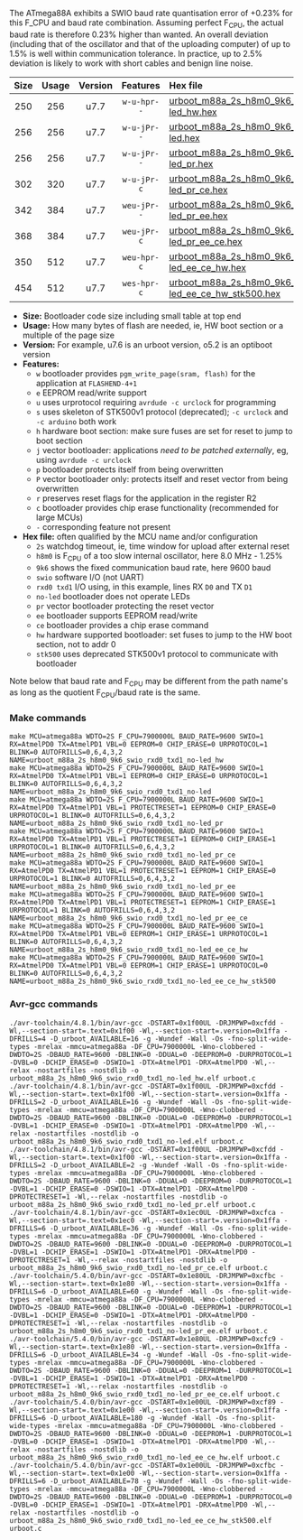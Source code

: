 The ATmega88A exhibits a SWIO baud rate quantisation error of +0.23% for this F_CPU and baud rate combination. Assuming perfect F<sub>CPU</sub>, the actual baud rate is therefore 0.23% higher than wanted. An overall deviation (including that of the oscillator and that of the uploading computer) of up to 1.5% is well within communication tolerance. In practice, up to 2.5% deviation is likely to work with short cables and benign line noise.

|Size|Usage|Version|Features|Hex file|
|:-:|:-:|:-:|:-:|:--|
|250|256|u7.7|`w-u-hpr--`|[urboot_m88a_2s_h8m0_9k6_swio_rxd0_txd1_no-led_hw.hex](https://raw.githubusercontent.com/stefanrueger/urboot.hex/main/mcus/atmega88a/watchdog_2_s/internal_oscillator_h-1.25%25/%2B8m000000_hz/%2B%2B%2B9k6_baud/uart0_rxd0_txd1/no-led/urboot_m88a_2s_h8m0_9k6_swio_rxd0_txd1_no-led_hw.hex)|
|256|256|u7.7|`w-u-jPr--`|[urboot_m88a_2s_h8m0_9k6_swio_rxd0_txd1_no-led.hex](https://raw.githubusercontent.com/stefanrueger/urboot.hex/main/mcus/atmega88a/watchdog_2_s/internal_oscillator_h-1.25%25/%2B8m000000_hz/%2B%2B%2B9k6_baud/uart0_rxd0_txd1/no-led/urboot_m88a_2s_h8m0_9k6_swio_rxd0_txd1_no-led.hex)|
|256|256|u7.7|`w-u-jPr--`|[urboot_m88a_2s_h8m0_9k6_swio_rxd0_txd1_no-led_pr.hex](https://raw.githubusercontent.com/stefanrueger/urboot.hex/main/mcus/atmega88a/watchdog_2_s/internal_oscillator_h-1.25%25/%2B8m000000_hz/%2B%2B%2B9k6_baud/uart0_rxd0_txd1/no-led/urboot_m88a_2s_h8m0_9k6_swio_rxd0_txd1_no-led_pr.hex)|
|302|320|u7.7|`w-u-jPr-c`|[urboot_m88a_2s_h8m0_9k6_swio_rxd0_txd1_no-led_pr_ce.hex](https://raw.githubusercontent.com/stefanrueger/urboot.hex/main/mcus/atmega88a/watchdog_2_s/internal_oscillator_h-1.25%25/%2B8m000000_hz/%2B%2B%2B9k6_baud/uart0_rxd0_txd1/no-led/urboot_m88a_2s_h8m0_9k6_swio_rxd0_txd1_no-led_pr_ce.hex)|
|342|384|u7.7|`weu-jPr--`|[urboot_m88a_2s_h8m0_9k6_swio_rxd0_txd1_no-led_pr_ee.hex](https://raw.githubusercontent.com/stefanrueger/urboot.hex/main/mcus/atmega88a/watchdog_2_s/internal_oscillator_h-1.25%25/%2B8m000000_hz/%2B%2B%2B9k6_baud/uart0_rxd0_txd1/no-led/urboot_m88a_2s_h8m0_9k6_swio_rxd0_txd1_no-led_pr_ee.hex)|
|368|384|u7.7|`weu-jPr-c`|[urboot_m88a_2s_h8m0_9k6_swio_rxd0_txd1_no-led_pr_ee_ce.hex](https://raw.githubusercontent.com/stefanrueger/urboot.hex/main/mcus/atmega88a/watchdog_2_s/internal_oscillator_h-1.25%25/%2B8m000000_hz/%2B%2B%2B9k6_baud/uart0_rxd0_txd1/no-led/urboot_m88a_2s_h8m0_9k6_swio_rxd0_txd1_no-led_pr_ee_ce.hex)|
|350|512|u7.7|`weu-hpr-c`|[urboot_m88a_2s_h8m0_9k6_swio_rxd0_txd1_no-led_ee_ce_hw.hex](https://raw.githubusercontent.com/stefanrueger/urboot.hex/main/mcus/atmega88a/watchdog_2_s/internal_oscillator_h-1.25%25/%2B8m000000_hz/%2B%2B%2B9k6_baud/uart0_rxd0_txd1/no-led/urboot_m88a_2s_h8m0_9k6_swio_rxd0_txd1_no-led_ee_ce_hw.hex)|
|454|512|u7.7|`wes-hpr-c`|[urboot_m88a_2s_h8m0_9k6_swio_rxd0_txd1_no-led_ee_ce_hw_stk500.hex](https://raw.githubusercontent.com/stefanrueger/urboot.hex/main/mcus/atmega88a/watchdog_2_s/internal_oscillator_h-1.25%25/%2B8m000000_hz/%2B%2B%2B9k6_baud/uart0_rxd0_txd1/no-led/urboot_m88a_2s_h8m0_9k6_swio_rxd0_txd1_no-led_ee_ce_hw_stk500.hex)|

- **Size:** Bootloader code size including small table at top end
- **Usage:** How many bytes of flash are needed, ie, HW boot section or a multiple of the page size
- **Version:** For example, u7.6 is an urboot version, o5.2 is an optiboot version
- **Features:**
  + `w` bootloader provides `pgm_write_page(sram, flash)` for the application at `FLASHEND-4+1`
  + `e` EEPROM read/write support
  + `u` uses urprotocol requiring `avrdude -c urclock` for programming
  + `s` uses skeleton of STK500v1 protocol (deprecated); `-c urclock` and `-c arduino` both work
  + `h` hardware boot section: make sure fuses are set for reset to jump to boot section
  + `j` vector bootloader: applications *need to be patched externally*, eg, using `avrdude -c urclock`
  + `p` bootloader protects itself from being overwritten
  + `P` vector bootloader only: protects itself and reset vector from being overwritten
  + `r` preserves reset flags for the application in the register R2
  + `c` bootloader provides chip erase functionality (recommended for large MCUs)
  + `-` corresponding feature not present
- **Hex file:** often qualified by the MCU name and/or configuration
  + `2s` watchdog timeout, ie, time window for upload after external reset
  + `h8m0` is F<sub>CPU</sub> of a too slow internal oscillator, here 8.0 MHz - 1.25%
  + `9k6` shows the fixed communication baud rate, here 9600 baud
  + `swio` software I/O (not UART)
  + `rxd0 txd1` I/O using, in this example, lines RX `D0` and TX `D1`
  + `no-led` bootloader does not operate LEDs
  + `pr` vector bootloader protecting the reset vector
  + `ee` bootloader supports EEPROM read/write
  + `ce` bootloader provides a chip erase command
  + `hw` hardware supported bootloader: set fuses to jump to the HW boot section, not to addr 0
  + `stk500` uses deprecated STK500v1 protocol to communicate with bootloader


Note below that baud rate and F<sub>CPU</sub> may be different from the path name's as long as the quotient F<sub>CPU</sub>/baud rate is the same.

### Make commands
```
make MCU=atmega88a WDTO=2S F_CPU=7900000L BAUD_RATE=9600 SWIO=1 RX=AtmelPD0 TX=AtmelPD1 VBL=0 EEPROM=0 CHIP_ERASE=0 URPROTOCOL=1 BLINK=0 AUTOFRILLS=0,6,4,3,2 NAME=urboot_m88a_2s_h8m0_9k6_swio_rxd0_txd1_no-led_hw
make MCU=atmega88a WDTO=2S F_CPU=7900000L BAUD_RATE=9600 SWIO=1 RX=AtmelPD0 TX=AtmelPD1 VBL=1 EEPROM=0 CHIP_ERASE=0 URPROTOCOL=1 BLINK=0 AUTOFRILLS=0,6,4,3,2 NAME=urboot_m88a_2s_h8m0_9k6_swio_rxd0_txd1_no-led
make MCU=atmega88a WDTO=2S F_CPU=7900000L BAUD_RATE=9600 SWIO=1 RX=AtmelPD0 TX=AtmelPD1 VBL=1 PROTECTRESET=1 EEPROM=0 CHIP_ERASE=0 URPROTOCOL=1 BLINK=0 AUTOFRILLS=0,6,4,3,2 NAME=urboot_m88a_2s_h8m0_9k6_swio_rxd0_txd1_no-led_pr
make MCU=atmega88a WDTO=2S F_CPU=7900000L BAUD_RATE=9600 SWIO=1 RX=AtmelPD0 TX=AtmelPD1 VBL=1 PROTECTRESET=1 EEPROM=0 CHIP_ERASE=1 URPROTOCOL=1 BLINK=0 AUTOFRILLS=0,6,4,3,2 NAME=urboot_m88a_2s_h8m0_9k6_swio_rxd0_txd1_no-led_pr_ce
make MCU=atmega88a WDTO=2S F_CPU=7900000L BAUD_RATE=9600 SWIO=1 RX=AtmelPD0 TX=AtmelPD1 VBL=1 PROTECTRESET=1 EEPROM=1 CHIP_ERASE=0 URPROTOCOL=1 BLINK=0 AUTOFRILLS=0,6,4,3,2 NAME=urboot_m88a_2s_h8m0_9k6_swio_rxd0_txd1_no-led_pr_ee
make MCU=atmega88a WDTO=2S F_CPU=7900000L BAUD_RATE=9600 SWIO=1 RX=AtmelPD0 TX=AtmelPD1 VBL=1 PROTECTRESET=1 EEPROM=1 CHIP_ERASE=1 URPROTOCOL=1 BLINK=0 AUTOFRILLS=0,6,4,3,2 NAME=urboot_m88a_2s_h8m0_9k6_swio_rxd0_txd1_no-led_pr_ee_ce
make MCU=atmega88a WDTO=2S F_CPU=7900000L BAUD_RATE=9600 SWIO=1 RX=AtmelPD0 TX=AtmelPD1 VBL=0 EEPROM=1 CHIP_ERASE=1 URPROTOCOL=1 BLINK=0 AUTOFRILLS=0,6,4,3,2 NAME=urboot_m88a_2s_h8m0_9k6_swio_rxd0_txd1_no-led_ee_ce_hw
make MCU=atmega88a WDTO=2S F_CPU=7900000L BAUD_RATE=9600 SWIO=1 RX=AtmelPD0 TX=AtmelPD1 VBL=0 EEPROM=1 CHIP_ERASE=1 URPROTOCOL=0 BLINK=0 AUTOFRILLS=0,6,4,3,2 NAME=urboot_m88a_2s_h8m0_9k6_swio_rxd0_txd1_no-led_ee_ce_hw_stk500
```

### Avr-gcc commands
```
./avr-toolchain/4.8.1/bin/avr-gcc -DSTART=0x1f00UL -DRJMPWP=0xcfdd -Wl,--section-start=.text=0x1f00 -Wl,--section-start=.version=0x1ffa -DFRILLS=4 -D_urboot_AVAILABLE=16 -g -Wundef -Wall -Os -fno-split-wide-types -mrelax -mmcu=atmega88a -DF_CPU=7900000L -Wno-clobbered -DWDTO=2S -DBAUD_RATE=9600 -DBLINK=0 -DDUAL=0 -DEEPROM=0 -DURPROTOCOL=1 -DVBL=0 -DCHIP_ERASE=0 -DSWIO=1 -DTX=AtmelPD1 -DRX=AtmelPD0 -Wl,--relax -nostartfiles -nostdlib -o urboot_m88a_2s_h8m0_9k6_swio_rxd0_txd1_no-led_hw.elf urboot.c
./avr-toolchain/4.8.1/bin/avr-gcc -DSTART=0x1f00UL -DRJMPWP=0xcfdd -Wl,--section-start=.text=0x1f00 -Wl,--section-start=.version=0x1ffa -DFRILLS=2 -D_urboot_AVAILABLE=16 -g -Wundef -Wall -Os -fno-split-wide-types -mrelax -mmcu=atmega88a -DF_CPU=7900000L -Wno-clobbered -DWDTO=2S -DBAUD_RATE=9600 -DBLINK=0 -DDUAL=0 -DEEPROM=0 -DURPROTOCOL=1 -DVBL=1 -DCHIP_ERASE=0 -DSWIO=1 -DTX=AtmelPD1 -DRX=AtmelPD0 -Wl,--relax -nostartfiles -nostdlib -o urboot_m88a_2s_h8m0_9k6_swio_rxd0_txd1_no-led.elf urboot.c
./avr-toolchain/4.8.1/bin/avr-gcc -DSTART=0x1f00UL -DRJMPWP=0xcfdd -Wl,--section-start=.text=0x1f00 -Wl,--section-start=.version=0x1ffa -DFRILLS=2 -D_urboot_AVAILABLE=2 -g -Wundef -Wall -Os -fno-split-wide-types -mrelax -mmcu=atmega88a -DF_CPU=7900000L -Wno-clobbered -DWDTO=2S -DBAUD_RATE=9600 -DBLINK=0 -DDUAL=0 -DEEPROM=0 -DURPROTOCOL=1 -DVBL=1 -DCHIP_ERASE=0 -DSWIO=1 -DTX=AtmelPD1 -DRX=AtmelPD0 -DPROTECTRESET=1 -Wl,--relax -nostartfiles -nostdlib -o urboot_m88a_2s_h8m0_9k6_swio_rxd0_txd1_no-led_pr.elf urboot.c
./avr-toolchain/4.8.1/bin/avr-gcc -DSTART=0x1ec0UL -DRJMPWP=0xcfca -Wl,--section-start=.text=0x1ec0 -Wl,--section-start=.version=0x1ffa -DFRILLS=6 -D_urboot_AVAILABLE=36 -g -Wundef -Wall -Os -fno-split-wide-types -mrelax -mmcu=atmega88a -DF_CPU=7900000L -Wno-clobbered -DWDTO=2S -DBAUD_RATE=9600 -DBLINK=0 -DDUAL=0 -DEEPROM=0 -DURPROTOCOL=1 -DVBL=1 -DCHIP_ERASE=1 -DSWIO=1 -DTX=AtmelPD1 -DRX=AtmelPD0 -DPROTECTRESET=1 -Wl,--relax -nostartfiles -nostdlib -o urboot_m88a_2s_h8m0_9k6_swio_rxd0_txd1_no-led_pr_ce.elf urboot.c
./avr-toolchain/5.4.0/bin/avr-gcc -DSTART=0x1e80UL -DRJMPWP=0xcfbc -Wl,--section-start=.text=0x1e80 -Wl,--section-start=.version=0x1ffa -DFRILLS=6 -D_urboot_AVAILABLE=60 -g -Wundef -Wall -Os -fno-split-wide-types -mrelax -mmcu=atmega88a -DF_CPU=7900000L -Wno-clobbered -DWDTO=2S -DBAUD_RATE=9600 -DBLINK=0 -DDUAL=0 -DEEPROM=1 -DURPROTOCOL=1 -DVBL=1 -DCHIP_ERASE=0 -DSWIO=1 -DTX=AtmelPD1 -DRX=AtmelPD0 -DPROTECTRESET=1 -Wl,--relax -nostartfiles -nostdlib -o urboot_m88a_2s_h8m0_9k6_swio_rxd0_txd1_no-led_pr_ee.elf urboot.c
./avr-toolchain/5.4.0/bin/avr-gcc -DSTART=0x1e80UL -DRJMPWP=0xcfc9 -Wl,--section-start=.text=0x1e80 -Wl,--section-start=.version=0x1ffa -DFRILLS=6 -D_urboot_AVAILABLE=34 -g -Wundef -Wall -Os -fno-split-wide-types -mrelax -mmcu=atmega88a -DF_CPU=7900000L -Wno-clobbered -DWDTO=2S -DBAUD_RATE=9600 -DBLINK=0 -DDUAL=0 -DEEPROM=1 -DURPROTOCOL=1 -DVBL=1 -DCHIP_ERASE=1 -DSWIO=1 -DTX=AtmelPD1 -DRX=AtmelPD0 -DPROTECTRESET=1 -Wl,--relax -nostartfiles -nostdlib -o urboot_m88a_2s_h8m0_9k6_swio_rxd0_txd1_no-led_pr_ee_ce.elf urboot.c
./avr-toolchain/5.4.0/bin/avr-gcc -DSTART=0x1e00UL -DRJMPWP=0xcf89 -Wl,--section-start=.text=0x1e00 -Wl,--section-start=.version=0x1ffa -DFRILLS=6 -D_urboot_AVAILABLE=180 -g -Wundef -Wall -Os -fno-split-wide-types -mrelax -mmcu=atmega88a -DF_CPU=7900000L -Wno-clobbered -DWDTO=2S -DBAUD_RATE=9600 -DBLINK=0 -DDUAL=0 -DEEPROM=1 -DURPROTOCOL=1 -DVBL=0 -DCHIP_ERASE=1 -DSWIO=1 -DTX=AtmelPD1 -DRX=AtmelPD0 -Wl,--relax -nostartfiles -nostdlib -o urboot_m88a_2s_h8m0_9k6_swio_rxd0_txd1_no-led_ee_ce_hw.elf urboot.c
./avr-toolchain/5.4.0/bin/avr-gcc -DSTART=0x1e00UL -DRJMPWP=0xcfbc -Wl,--section-start=.text=0x1e00 -Wl,--section-start=.version=0x1ffa -DFRILLS=6 -D_urboot_AVAILABLE=78 -g -Wundef -Wall -Os -fno-split-wide-types -mrelax -mmcu=atmega88a -DF_CPU=7900000L -Wno-clobbered -DWDTO=2S -DBAUD_RATE=9600 -DBLINK=0 -DDUAL=0 -DEEPROM=1 -DURPROTOCOL=0 -DVBL=0 -DCHIP_ERASE=1 -DSWIO=1 -DTX=AtmelPD1 -DRX=AtmelPD0 -Wl,--relax -nostartfiles -nostdlib -o urboot_m88a_2s_h8m0_9k6_swio_rxd0_txd1_no-led_ee_ce_hw_stk500.elf urboot.c
```

